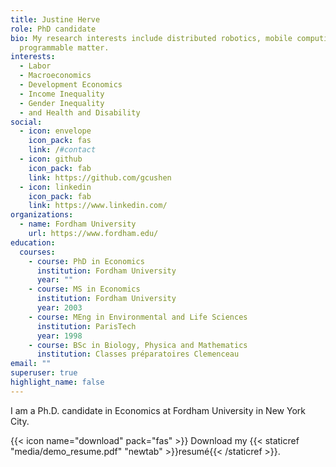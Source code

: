 ```yaml
---
title: Justine Herve
role: PhD candidate
bio: My research interests include distributed robotics, mobile computing and
  programmable matter.
interests:
  - Labor
  - Macroeconomics
  - Development Economics
  - Income Inequality
  - Gender Inequality
  - and Health and Disability
social:
  - icon: envelope
    icon_pack: fas
    link: /#contact
  - icon: github
    icon_pack: fab
    link: https://github.com/gcushen
  - icon: linkedin
    icon_pack: fab
    link: https://www.linkedin.com/
organizations:
  - name: Fordham University
    url: https://www.fordham.edu/
education:
  courses:
    - course: PhD in Economics
      institution: Fordham University
      year: ""
    - course: MS in Economics
      institution: Fordham University
      year: 2003
    - course: MEng in Environmental and Life Sciences
      institution: ParisTech
      year: 1998
    - course: BSc in Biology, Physica and Mathematics
      institution: Classes préparatoires Clemenceau
email: ""
superuser: true
highlight_name: false
---
```

<!--StartFragment-->

I am a Ph.D. candidate in Economics at Fordham University in New York City.

<!--EndFragment-->

{{< icon name="download" pack="fas" >}} Download my {{< staticref "media/demo_resume.pdf" "newtab" >}}resumé{{< /staticref >}}.